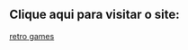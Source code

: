 ## Clique aqui para visitar o site: 
[retro games](https://dev-amaral.github.io/site-de-jogos-retro/)
